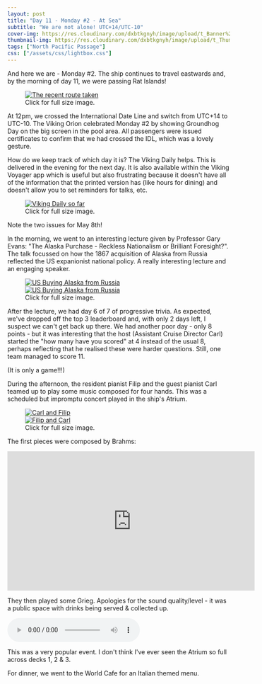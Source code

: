 ```yaml
---
layout: post
title: "Day 11 - Monday #2 - At Sea"
subtitle: "We are not alone! UTC+14/UTC-10"
cover-img: https://res.cloudinary.com/dxbtkgnyh/image/upload/t_Banner%2016:9/v1683599591/2023-viking-north-pacific-passage/PXL_20230508_233454729_gcs0zm.jpg
thumbnail-img: https://res.cloudinary.com/dxbtkgnyh/image/upload/t_Thumbnail/v1683599591/2023-viking-north-pacific-passage/PXL_20230508_233454729_gcs0zm.jpg
tags: ["North Pacific Passage"]
css: ["/assets/css/lightbox.css"]
---
```


And here we are - Monday #2. The ship continues to travel eastwards and, by the morning of day 11, we were passing Rat Islands!

<figure>
<a href="https://res.cloudinary.com/dxbtkgnyh/image/upload/v1683662364/2023-viking-north-pacific-passage/Screenshot_2023-05-09_205448_r1cnkr.png" data-lightbox="route" data-title="The recent route taken">
<img src="https://res.cloudinary.com/dxbtkgnyh/image/upload/t_Thumbnail/v1683662364/2023-viking-north-pacific-passage/Screenshot_2023-05-09_205448_r1cnkr.png" alt="The recent route taken">
</a>
<figcaption>Click for full size image.</figcaption>
</figure>

At 12pm, we crossed the International Date Line and switch from UTC+14 to UTC-10. The Viking Orion celebrated Monday #2 by showing Groundhog Day on the big screen in the pool area. All passengers were issued certificates to confirm that we had crossed the IDL, which was a lovely gesture.

How do we keep track of which day it is? The Viking Daily helps. This is delivered in the evening for the next day. It is also available within the Viking Voyager app which is useful but also frustrating because it doesn't have all of the information that the printed version has (like hours for dining) and doesn't allow you to set reminders for talks, etc.

<figure>
<a href="https://res.cloudinary.com/dxbtkgnyh/image/upload/v1683599850/2023-viking-north-pacific-passage/PXL_20230508_225313867_ehqo3j.jpg" data-lightbox="viking-daily" data-title="Viking Daily so far">
<img src="https://res.cloudinary.com/dxbtkgnyh/image/upload/t_Thumbnail/v1683599850/2023-viking-north-pacific-passage/PXL_20230508_225313867_ehqo3j.jpg" alt="Viking Daily so far">
</a>
<figcaption>Click for full size image.</figcaption>
</figure>

Note the two issues for May 8th!

In the morning, we went to an interesting lecture given by Professor Gary Evans: "The Alaska Purchase - Reckless Nationalism or Brilliant Foresight?". The talk focussed on how the 1867 acquisition of Alaska from Russia reflected the US expanionist national policy. A really interesting lecture and an engaging speaker.

<figure>
    <div class="d-flex flex-row flex-wrap" style="gap: 5px">
        <div class="p-2">
            <a href="https://res.cloudinary.com/dxbtkgnyh/image/upload/v1683599664/2023-viking-north-pacific-passage/PXL_20230508_211457883.MP_utwymu.jpg"
                data-lightbox="lecture" data-title="US Buying Alaska from Russia">
                <img src="https://res.cloudinary.com/dxbtkgnyh/image/upload/t_Thumbnail/v1683599664/2023-viking-north-pacific-passage/PXL_20230508_211457883.MP_utwymu.jpg"
                    alt="US Buying Alaska from Russia">
            </a>
        </div>
        <div class="p-2">
            <a href="https://res.cloudinary.com/dxbtkgnyh/image/upload/v1683599654/2023-viking-north-pacific-passage/PXL_20230508_211946410.MP_rvc2xi.jpg"
                data-lightbox="lecture" data-title="US Buying Alaska from Russia">
                <img src="https://res.cloudinary.com/dxbtkgnyh/image/upload/t_Thumbnail/v1683599654/2023-viking-north-pacific-passage/PXL_20230508_211946410.MP_rvc2xi.jpg"
                    alt="US Buying Alaska from Russia">
            </a>
        </div>
    </div>
    <figcaption>Click for full size image.</figcaption>
</figure>

After the lecture, we had day 6 of 7 of progressive trivia. As expected, we've dropped off the top 3 leaderboard and, with only 2 days left, I suspect we can't get back up there. We had another poor day - only 8 points - but it was interesting that the host (Assistant Cruise Director Carl) started the "how many have you scored" at 4 instead of the usual 8, perhaps reflecting that he realised these were harder questions. Still, one team managed to score 11.

(It is only a game!!!)

During the afternoon, the resident pianist Filip and the guest pianist Carl teamed up to play some music composed for four hands. This was a scheduled but impromptu concert played in the ship's Atrium.

<figure>
    <div class="d-flex flex-row flex-wrap" style="gap: 5px">
        <div class="p-2">
            <a href="https://res.cloudinary.com/dxbtkgnyh/image/upload/v1683599614/2023-viking-north-pacific-passage/PXL_20230509_010919557_jhqbgd.jpg"
                data-lightbox="concert" data-title="Carl and Filip">
                <img src="https://res.cloudinary.com/dxbtkgnyh/image/upload/t_Thumbnail/v1683599614/2023-viking-north-pacific-passage/PXL_20230509_010919557_jhqbgd.jpg"
                    alt="Carl and Filip">
            </a>
        </div>
        <div class="p-2">
            <a href="https://res.cloudinary.com/dxbtkgnyh/image/upload/v1683599600/2023-viking-north-pacific-passage/PXL_20230509_012606171_i5djbk.jpg"
                data-lightbox="concert" data-title="Filip and Carl">
                <img src="https://res.cloudinary.com/dxbtkgnyh/image/upload/t_Thumbnail/v1683599600/2023-viking-north-pacific-passage/PXL_20230509_012606171_i5djbk.jpg"
                    alt="Filip and Carl">
            </a>
        </div>
    </div>
    <figcaption>Click for full size image.</figcaption>
</figure>

The first pieces were composed by Brahms:

<iframe width="560" height="315" src="https://www.youtube.com/embed/1dIjCa4YOLk" title="YouTube video player" frameborder="0" allow="accelerometer; autoplay; clipboard-write; encrypted-media; gyroscope; picture-in-picture; web-share" allowfullscreen></iframe>

They then played some Grieg. Apologies for the sound quality/level - it was a public space with drinks being served & collected up.

<audio src="/assets/audio/grieg.m4a" controls></audio>

This was a very popular event. I don't think I've ever seen the Atrium so full across decks 1, 2 & 3.

For dinner, we went to the World Cafe for an Italian themed menu.

<script src="/assets/js/lightbox-plus-jquery.js"></script>

